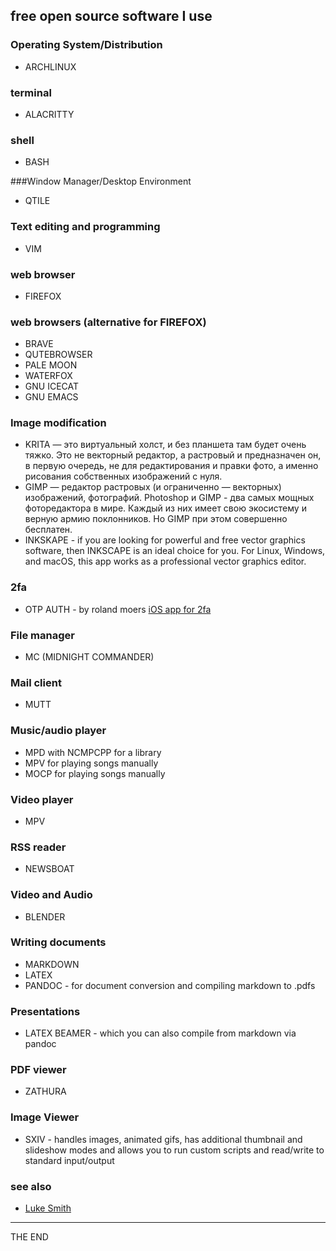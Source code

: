 ## free open source software I use

### Operating System/Distribution
* ARCHLINUX

### terminal
* ALACRITTY

### shell
* BASH

###Window Manager/Desktop Environment
* QTILE

### Text editing and programming
* VIM

### web browser
* FIREFOX

### web browsers (alternative for FIREFOX)
* BRAVE
* QUTEBROWSER
* PALE MOON
* WATERFOX
* GNU ICECAT
* GNU EMACS

### Image modification
* KRITA — это виртуальный холст, и без планшета там будет очень тяжко. Это не
  векторный редактор, а растровый и предназначен он, в первую очередь, не для
  редактирования и правки фото, а именно рисования собственных изображений с
  нуля.
* GIMP — редактор растровых (и ограниченно — векторных) изображений,
  фотографий. Photoshop и GIMP - два самых мощных фоторедактора в мире.
  Каждый из них имеет свою экосистему и верную армию поклонников. Но GIMP при
  этом совершенно бесплатен.
* INKSKAPE - if you are looking for powerful and free vector graphics
  software, then INKSCAPE is an ideal choice for you. For Linux, Windows, and
  macOS, this app works as a professional vector graphics editor.

### 2fa
* OTP AUTH - by roland moers [iOS app for 2fa](https://cooperrs.de/otpauth.html)

### File manager
* MC (MIDNIGHT COMMANDER)

### Mail client
* MUTT

### Music/audio player
* MPD with NCMPCPP for a library
* MPV for playing songs manually
* MOCP for playing songs manually

### Video player
* MPV

### RSS reader
* NEWSBOAT

### Video and Audio
* BLENDER

### Writing documents
* MARKDOWN
* LATEX
* PANDOC - for document conversion and compiling markdown to .pdfs

### Presentations
* LATEX BEAMER - which you can also compile from markdown via pandoc

### PDF viewer
* ZATHURA

### Image Viewer
* SXIV - handles images, animated gifs, has additional thumbnail and slideshow
  modes and allows you to run custom scripts and read/write to standard
  input/output

### see also
* [Luke Smith](https://lukesmith.xyz/c/programs-and-equipment-i-use)

---

THE END
